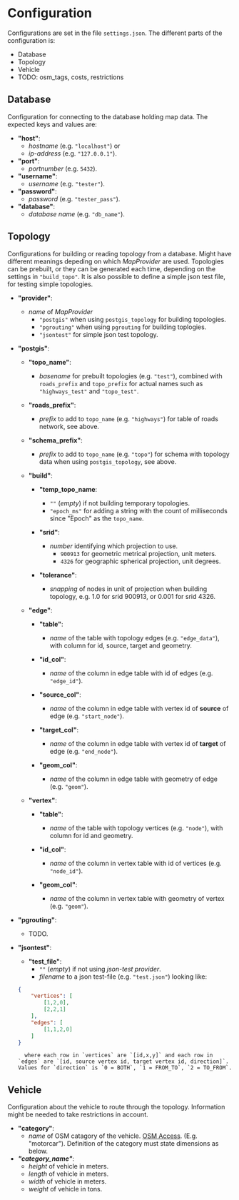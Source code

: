 
Configuration
=============

Configurations are set in the file `settings.json`. The different parts of the configuration is:

- Database
- Topology
- Vehicle
- TODO: osm_tags, costs, restrictions


Database
--------

Configuration for connecting to the database holding map data. The expected keys and values are:

- **"host"**:
    - *hostname* (e.g. `"localhost"`) or  
    - *ip-address* (e.g. `"127.0.0.1"`).
- **"port"**:
    - *portnumber* (e.g. `5432`).
- **"username"**:
    - *username* (e.g. `"tester"`).
- **"password"**:
    - *password* (e.g. `"tester_pass"`).
- **"database"**:
    - *database name* (e.g. `"db_name"`).
    
    
Topology
--------

Configurations for building or reading topology from a database. Might have different meanings depeding on which *MapProvider* are used. Topologies can be prebuilt, or they can be generated each time, depending on the settings in `"build_topo"`. It is also possible to define a simple json test file, for testing simple topologies.

- **"provider"**:
    - *name* of *MapProvider*
        - `"postgis"` when using `postgis_topology` for building topologies.
        - `"pgrouting"` when using `pgrouting` for building toplogies. 
        - `"jsontest"` for simple json test topology.

- **"postgis"**:  
    - **"topo_name"**:
        - *basename* for prebuilt topologies (e.g. `"test"`), combined with `roads_prefix` and `topo_prefix` for actual names such as `"highways_test"` and `"topo_test"`.
    
    - **"roads_prefix"**:
        - *prefix* to add to `topo_name` (e.g. `"highways"`) for table of roads network, see above.

    - **"schema_prefix"**:
        - *prefix* to add to `topo_name` (e.g. `"topo"`) for schema with topology data when using `postgis_topology`, see above.
        
    - **"build"**:
        - **"temp_topo_name**:
            - `""` (*empty*) if not building temporary topologies.
            - `"epoch_ms"` for adding a string with the count of milliseconds since "Epoch" as the `topo_name`.
        
        - **"srid"**:
            - *number* identifying which projection to use.
                - `900913` for geometric metrical projection, unit meters.
                - `4326` for geographic spherical projection, unit degrees.
    
        - **"tolerance"**:
            - *snapping* of nodes in unit of projection when building topology, e.g. 1.0 for srid 900913, or 0.001 for srid 4326.
        
    - **"edge"**:
    
        - **"table"**:
            - *name* of the table with topology edges (e.g. `"edge_data"`), with column for id, source, target and geometry.
    
        - **"id_col"**:
            - *name* of the column in edge table with id of edges (e.g. `"edge_id"`).
    
        - **"source_col"**:
            - *name* of the column in edge table with vertex id of **source** of edge (e.g. `"start_node"`).
    
        - **"target_col"**:
            - *name* of the column in edge table with vertex id of **target** of edge (e.g. `"end_node"`).
    
        - **"geom_col"**:
            - *name* of the column in edge table with geometry of edge (e.g. `"geom"`).
        
    - **"vertex"**:
        - **"table"**:
            - *name* of the table with topology vertices (e.g. `"node"`), with column for id and geometry.
            
        - **"id_col"**:
            - *name* of the column in vertex table with id of vertices (e.g. `"node_id"`).
            
        - **"geom_col"**:
            - *name* of the column in vertex table with geometry of vertex (e.g. `"geom"`).
            
- **"pgrouting"**:
    - TODO.
    
- **"jsontest"**:
    - **"test_file"**:
        - `""` (*empty*) if not using *json-test provider*.
        - *filename* to a json test-file (e.g. `"test.json"`) looking like:
    
    ```json
    {
        "vertices": [
            [1,2,0],
            [2,2,1]
        ],
        "edges": [
            [1,1,2,0]
        ]
    }
    ```
    
        where each row in `vertices` are `[id,x,y]` and each row in `edges` are `[id, source vertex id, target vertex id, direction]`. Values for `direction` is `0 = BOTH`, `1 = FROM_TO`, `2 = TO_FROM`. 
        

Vehicle
-------

Configuration about the vehicle to route through the topology. Information might be needed to take restrictions in account.

- **"category"**:
    - *name* of OSM catagory of the vehicle. [OSM Access](http://wiki.openstreetmap.org/wiki/Key:access). (E.g. "motorcar"). Definition of the category must state dimensions as below.
- _**"category_name"**_:
    - *height* of vehicle in meters.
    - *length* of vehicle in meters.
    - *width* of vehicle in meters.
    - *weight* of vehicle in tons.
    